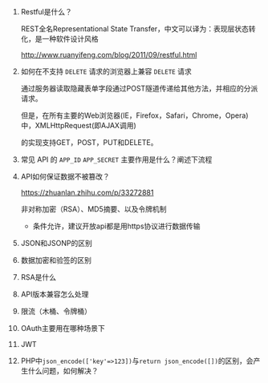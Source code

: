 1. Restful是什么？

   REST全名Representational State Transfer，中文可以译为：表现层状态转化，是一种软件设计风格

   http://www.ruanyifeng.com/blog/2011/09/restful.html

2. 如何在不支持 `DELETE` 请求的浏览器上兼容 `DELETE` 请求

   通过服务器读取隐藏表单字段通过POST隧道传递给其他方法，并相应的分派请求。

   但是，在所有主要的Web浏览器(IE，Firefox，Safari，Chrome，Opera)中，XMLHttpRequest(即AJAX调用)

   的实现支持GET，POST，PUT和DELETE。

3. 常见 API 的 `APP_ID` `APP_SECRET` 主要作用是什么？阐述下流程

4. API如何保证数据不被篡改？

   https://zhuanlan.zhihu.com/p/33272881

   非对称加密（RSA）、MD5摘要、以及令牌机制

   - 条件允许，建议开放api都是用https协议进行数据传输

5. JSON和JSONP的区别

6. 数据加密和验签的区别

7. RSA是什么

8. API版本兼容怎么处理

9. 限流（木桶、令牌桶）

10. OAuth主要用在哪种场景下

11. JWT

12. PHP中`json_encode(['key'=>123])`与`return json_encode([])`的区别，会产生什么问题，如何解决？

    ​